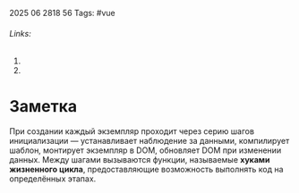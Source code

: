 2025 06 2818 56
Tags: #vue 
###### Links: 
1) 
2) 
# Заметка
При создании каждый экземпляр проходит через серию шагов инициализации — устанавливает наблюдение за данными, компилирует шаблон, монтирует экземпляр в DOM, обновляет DOM при изменении данных. Между шагами вызываются функции, называемые **хуками жизненного цикла**, предоставляющие возможность выполнять код на определённых этапах.
